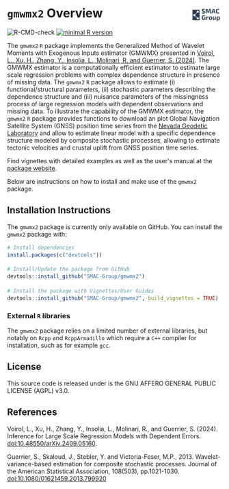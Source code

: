 # `gmwmx2` Overview <img src="man/figures/logo.png" align="right" style="width: 15%; height: 15%"/>

<!-- badges: start -->
![R-CMD-check](https://github.com/SMAC-Group/gmwmx2/actions/workflows/R-CMD-check.yaml/badge.svg)
[![minimal R version](https://img.shields.io/badge/R%3E%3D-4.0.0-6666ff.svg)](https://cran.r-project.org/)
<!-- badges: end -->

The `gmwmx2` `R` package implements the Generalized Method of Wavelet Moments with Exogenous Inputs estimator (GMWMX) presented in [Voirol, L., Xu, H., Zhang, Y., Insolia, L., Molinari, R. and Guerrier, S. (2024)](https://arxiv.org/abs/2409.05160).
The GMWMX estimator is a computationally efficient estimator to estimate large scale regression problems with complex dependence structure in presence of missing data.
The `gmwmx2` `R` package  allows to estimate (i) functional/structural parameters, (ii) stochastic parameters describing the dependence structure and (iii) nuisance parameters of the missingness process of large regression models with dependent observations and missing data.
To illustrate the capability of the GMWMX estimator, the `gmwmx2` `R` package provides functions to download an plot Global Navigation Satellite System (GNSS) position time series from the [Nevada Geodetic Laboratory](http://geodesy.unr.edu/) and allow to estimate linear model with a specific dependence structure modeled by composite stochastic processes, allowing to estimate tectonic velocities and crustal uplift from GNSS position time series.

Find vignettes with detailed examples as well as the user's manual at the [package website](https://smac-group.github.io/gmwmx2/index.html).

Below are instructions on how to install and make use of the `gmwmx2` package.

## Installation Instructions

The `gmwmx2` package is currently only available on GitHub. You can install the `gmwmx2` package with:

``` r
# Install dependencies
install.packages(c("devtools"))

# Install/Update the package from GitHub
devtools::install_github("SMAC-Group/gmwmx2")

# Install the package with Vignettes/User Guides 
devtools::install_github("SMAC-Group/gmwmx2", build_vignettes = TRUE)
```

### External `R` libraries

The `gmwmx2` package relies on a limited number of external libraries, but notably on `Rcpp` and `RcppArmadillo` which require a `C++` compiler for installation, such as for example `gcc`.


## License

This source code is released under is the GNU AFFERO GENERAL PUBLIC LICENSE (AGPL) v3.0. 

## References
Voirol, L., Xu, H., Zhang, Y., Insolia, L., Molinari, R., and Guerrier, S. (2024). Inference for Large Scale Regression Models with Dependent Errors. [doi:10.48550/arXiv.2409.05160](https://doi.org/10.48550/arXiv.2409.05160).

Guerrier, S., Skaloud, J., Stebler, Y. and Victoria-Feser, M.P., 2013. Wavelet-variance-based estimation for composite stochastic processes. Journal of the American Statistical Association, 108(503), pp.1021-1030. [doi:10.1080/01621459.2013.799920](https://doi.org/10.1080/01621459.2013.799920)
